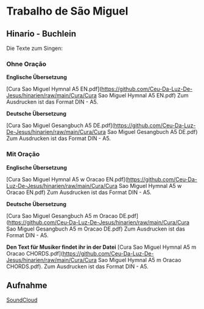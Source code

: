 # Trabalho de São Miguel

## Hinario - Buchlein
Die Texte zum Singen: 
### Ohne Oração
**Englische Übersetzung**

[Cura Sao Miguel Hymnal A5 EN.pdf](https://github.com/Ceu-Da-Luz-De-Jesus/hinarien/raw/main/Cura/Cura Sao Miguel Hymnal A5 EN.pdf) Zum Ausdrucken ist das Format DIN - A5. 

**Deutsche Übersetzung**

[Cura Sao Miguel Gesangbuch A5 DE.pdf](https://github.com/Ceu-Da-Luz-De-Jesus/hinarien/raw/main/Cura/Cura Sao Miguel Gesangbuch A5 DE.pdf) Zum Ausdrucken ist das Format DIN - A5. 



### Mit Oração
**Englische Übersetzung**

[Cura Sao Miguel Hymnal A5 w Oracao EN.pdf](https://github.com/Ceu-Da-Luz-De-Jesus/hinarien/raw/main/Cura/Cura Sao Miguel Hymnal A5 w Oracao EN.pdf) Zum Ausdrucken ist das Format DIN - A5. 

**Deutsche Übersetzung**

[Cura Sao Miguel Gesangbuch A5 m Oracao DE.pdf](https://github.com/Ceu-Da-Luz-De-Jesus/hinarien/raw/main/Cura/Cura Sao Miguel Gesangbuch A5 m Oracao DE.pdf) Zum Ausdrucken ist das Format DIN - A5.



**Den Text für Musiker findet ihr in der Datei**
[Cura Sao Miguel Hymnal A5 m Oracao CHORDS.pdf](https://github.com/Ceu-Da-Luz-De-Jesus/hinarien/raw/main/Cura/Cura Sao Miguel Hymnal A5 m Oracao CHORDS.pdf). Zum Ausdrucken ist das Format DIN - A5. 


## Aufnahme
[SoundCloud](https://soundcloud.com/spencer-stewart-3/sets/sao-miguel-work-with-padrinho)